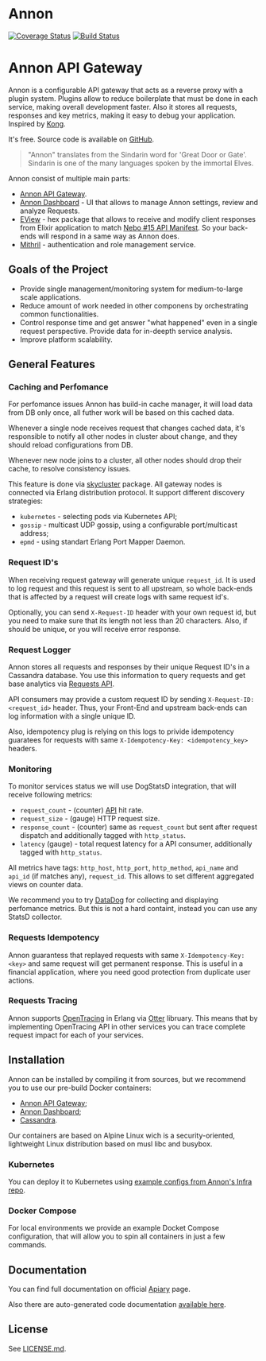 # Annon

[![Coverage Status](https://coveralls.io/repos/github/Nebo15/annon.api/badge.svg?branch=master&t=y562b4)](https://coveralls.io/github/Nebo15/annon.api?branch=master) [![Build Status](https://travis-ci.com/Nebo15/annon.api.svg?token=zWpL5QGwyvH4Pcxi8Vav&branch=master)](https://travis-ci.com/Nebo15/annon.api)

# Annon API Gateway

Annon is a configurable API gateway that acts as a reverse proxy with a plugin system. Plugins allow to reduce boilerplate that must be done in each service, making overall development faster. Also it stores all requests, responses and key metrics, making it easy to debug your application. Inspired by [Kong](https://getkong.org/).

It's free. Source code is available on [GitHub](https://github.com/Nebo15/annon.api).

> "Annon" translates from the Sindarin word for 'Great Door or Gate'. Sindarin is one of the many languages spoken by the immortal Elves.

Annon consist of multiple main parts:

- [Annon API Gateway](https://github.com/Nebo15/annon.api).
- [Annon Dashboard](https://github.com/Nebo15/annon.web) - UI that allows to manage Annon settings, review and analyze Requests.
- [EView](https://hex.pm/packages/eview) - hex package that allows to receive and modify client responses from Elixir application to match [Nebo #15 API Manifest](http://docs.apimanifest.apiary.io/). So your back-ends will respond in a same way as Annon does.
- [Mithril](https://github.com/Nebo15/mithril.api) - authentication and role management service.

## Goals of the Project

- Provide single management/monitoring system for medium-to-large scale applications.
- Reduce amount of work needed in other componens by orchestrating common functionalities.
- Control response time and get answer "what happened" even in a single request perspective. Provide data for in-deepth service analysis.
- Improve platform scalability.

## General Features

### Caching and Perfomance

For perfomance issues Annon has build-in cache manager, it will load data from DB only once, all futher work will be based on this cached data.

Whenever a single node receives request that changes cached data, it's responsible to notify all other nodes in cluster about change, and they should reload configurations from DB.

Whenever new node joins to a cluster, all other nodes should drop their cache, to resolve consistency issues.

This feature is done via [skycluster](https://github.com/Nebo15/skycluster) package. All gateway nodes is connected via Erlang distribution protocol.
It support different discovery strategies:

- `kubernetes` - selecting pods via Kubernetes API;
- `gossip` - multicast UDP gossip, using a configurable port/multicast address;
- `epmd` - using standart Erlang Port Mapper Daemon.

### Request ID's

When receiving request gateway will generate unique `request_id`. It is used to log request and this request is sent to all upstream, so whole back-ends that is affected by a request will create logs with same request id's.

Optionally, you can send `X-Request-ID` header with your own request id, but you need to make sure that its length not less than 20 characters. Also, if should be unique, or you will receive error response.

### Request Logger

Annon stores all requests and responses by their unique Request ID's in a Cassandra database. You use this information to query requests and get base analytics via [Requests API](#reference/requests/collection/get-all-requests).

API consumers may provide a custom request ID by sending `X-Request-ID: <request_id>` header. Thus, your Front-End and upstream back-ends can log information with a single unique ID.

Also, idempotency plug is relying on this logs to privide idempotency guaratees for requests with same `X-Idempotency-Key: <idempotency_key>` headers.

### Monitoring

To monitor services status we will use DogStatsD integration, that will receive following metrics:

- `request_count` - (counter) [API](#reference/apis) hit rate.
- `request_size` - (gauge) HTTP request size.
- `response_count` - (counter) same as `request_count` but sent after request dispatch and additionally tagged with `http_status`.
- `latency` (gauge) - total request latency for a API consumer, additionally tagged with `http_status`.

All metrics have tags: `http_host`, `http_port`, `http_method`, `api_name` and `api_id` (if matches any), `request_id`. This allows to set different aggregated views on counter data.

We recommend you to try [DataDog](https://www.datadoghq.com/) for collecting and displaying perfomance metrics. But this is not a hard containt, instead you can use any StatsD collector.

### Requests Idempotency

Annon guarantess that replayed requests with same `X-Idempotency-Key: <key>` and same request will get permanent response. This is useful in a financial application, where you need good protection from duplicate user actions.

### Requests Tracing

Annon supports [OpenTracing](http://opentracing.io/) in Erlang via [Otter](https://github.com/Bluehouse-Technology/otter) libruary. This means that by implementing OpenTracing API in other services you can trace complete request impact for each of your services.

## Installation

Annon can be installed by compiling it from sources, but we recommend you to use our pre-build Docker containers:

- [Annon API Gateway](https://hub.docker.com/r/nebo15/annon.api/);
- [Annon Dashboard](https://hub.docker.com/r/nebo15/annon.web/);
- [Cassandra](https://hub.docker.com/r/nebo15/alpine-cassandra/).

Our containers are based on Alpine Linux wich is a security-oriented, lightweight Linux distribution based on musl libc and busybox.

### Kubernetes

You can deploy it to Kubernetes using [example configs from Annon's Infra repo](https://github.com/Nebo15/annon.infra/blob/master/kubernetes).

### Docker Compose

For local environments we provide an example Docket Compose configuration, that will allow you to spin all containers in just a few commands.

## Documentation

You can find full documentation on official [Apiary](http://docs.annon.apiary.io/) page.

Also there are auto-generated code documentation [available here](https://nebo15.github.io/annon.api/api-reference.html#content).

## License

See [LICENSE.md](LICENSE.md).

